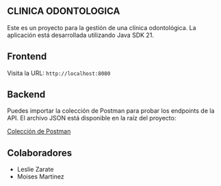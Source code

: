 ## CLINICA ODONTOLOGICA 

Este es un proyecto para la gestión de una clínica odontológica. La aplicación está desarrollada utilizando Java SDK 21.

## Frontend
Visita la URL: `http://localhost:8080`


## Backend

Puedes importar la colección de Postman para probar los endpoints de la API. El archivo JSON está disponible en la raíz del proyecto:

[Colección de Postman](./Backend-C4.postman_collection.json)

## Colaboradores
* Leslie Zarate
* Moises Martinez